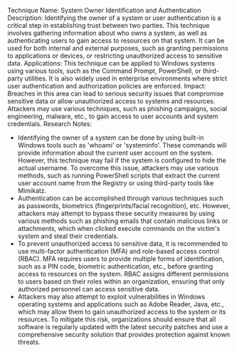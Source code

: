 Technique Name: System Owner Identification and Authentication
Description: Identifying the owner of a system or user authentication is a critical step in establishing trust between two parties. This technique involves gathering information about who owns a system, as well as authenticating users to gain access to resources on that system. It can be used for both internal and external purposes, such as granting permissions to applications or devices, or restricting unauthorized access to sensitive data.
Applications: This technique can be applied to Windows systems using various tools, such as the Command Prompt, PowerShell, or third-party utilities. It is also widely used in enterprise environments where strict user authentication and authorization policies are enforced.
Impact: Breaches in this area can lead to serious security issues that compromise sensitive data or allow unauthorized access to systems and resources. Attackers may use various techniques, such as phishing campaigns, social engineering, malware, etc., to gain access to user accounts and system credentials.
Research Notes: 
- Identifying the owner of a system can be done by using built-in Windows tools such as 'whoami' or 'systeminfo'. These commands will provide information about the current user account on the system. However, this technique may fail if the system is configured to hide the actual username. To overcome this issue, attackers may use various methods, such as running PowerShell scripts that extract the current user account name from the Registry or using third-party tools like Mimikatz.
- Authentication can be accomplished through various techniques such as passwords, biometrics (fingerprints/facial recognition), etc. However, attackers may attempt to bypass these security measures by using various methods such as phishing emails that contain malicious links or attachments, which when clicked execute commands on the victim's system and steal their credentials.
- To prevent unauthorized access to sensitive data, it is recommended to use multi-factor authentication (MFA) and role-based access control (RBAC). MFA requires users to provide multiple forms of identification, such as a PIN code, biometric authentication, etc., before granting access to resources on the system. RBAC assigns different permissions to users based on their roles within an organization, ensuring that only authorized personnel can access sensitive data.
- Attackers may also attempt to exploit vulnerabilities in Windows operating systems and applications such as Adobe Reader, Java, etc., which may allow them to gain unauthorized access to the system or its resources. To mitigate this risk, organizations should ensure that all software is regularly updated with the latest security patches and use a comprehensive security solution that provides protection against known threats.